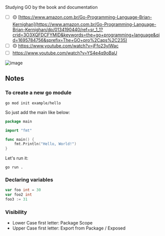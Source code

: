 Studying GO by the book and documentation

- [ ] 🟡 [https://www.amazon.com.br/Go-Programming-Language-Brian-Kernighan](https://www.amazon.com.br/Go-Programming-Language-Brian-Kernighan/dp/0134190440/ref=sr_1_1?crid=3O3XQFDCFYMID&keywords=the+go+programming+language&qid=1695784756&sprefix=The+GO+pro%2Caps%2C235)
- [ ] 🟡 https://www.youtube.com/watch?v=jFfo23yIWac
- [ ] https://www.youtube.com/watch?v=YS4e4q9oBaU

![image](https://github.com/wilsonneto-dev/The_Go_Programming_Language_Notes/assets/20674439/83878282-193a-4f89-b15e-9ff2a82bbbf0)

## Notes

### To create a new go module

````shell
go mod init example/hello
````
So just add the main like below:
````go
package main

import "fmt"

func main() {
    fmt.Println("Hello, World!")
}
````

Let's run it:
````shell
go run .
````

### Declaring variables

````go
var foo int = 30
var foo2 int
foo3 := 31
````

### Visibility

- Lower Case first letter: Package Scope
- Upper Case first letter: Export from Package / Exposed

